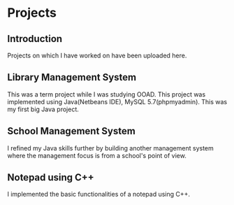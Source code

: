# Projects

## Introduction
Projects on which I have worked on have been uploaded here. 

## Library Management System
This was a term project while I was studying OOAD. This project was implemented using Java(Netbeans IDE), MySQL 5.7(phpmyadmin). This was my first big Java project.

## School Management System
I refined my Java skills further by building another management system where the management focus is from a school's point of view.

## Notepad using C++
I implemented the basic functionalities of a notepad using C++.
